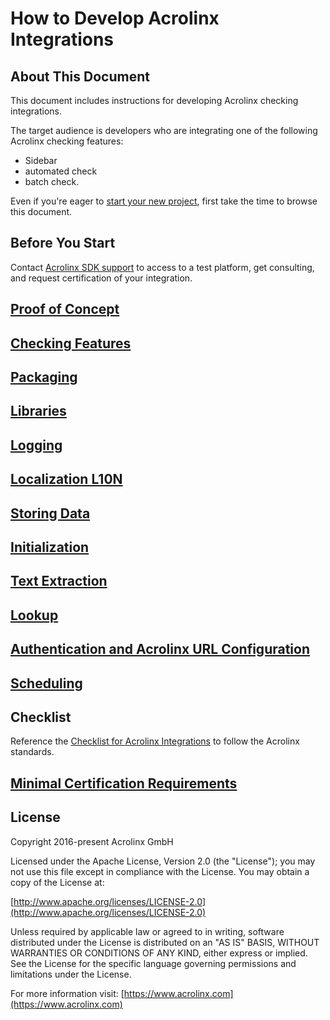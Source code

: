 # How to Develop Acrolinx Integrations

## About This Document

This document includes instructions for developing Acrolinx checking integrations.

The target audience is developers who are integrating one of the following Acrolinx checking features:

- Sidebar
- automated check
- batch check.

Even if you're eager to [start your new project](https://docs.acrolinx.com/customintegrations),
first take the time to browse this document.

## Before You Start

Contact [Acrolinx SDK support](topics/sdk-support.md) to access to a test platform, get consulting, and request
certification of your integration.

## [Proof of Concept](topics/poc.md)

## [Checking Features](topics/checking-features.md)

## [Packaging](topics/packaging.md)

## [Libraries](topics/libraries.md)

## [Logging](topics/logging.md)

## [Localization L10N](topics/l10n.md)

## [Storing Data](topics/store-data.md)

## [Initialization](topics/initialization.md)

## [Text Extraction](topics/text-extraction.md)

## [Lookup](topics/text-lookup.md)

## [Authentication and Acrolinx URL Configuration](topics/configuration.md)

## [Scheduling](topics/scheduling.md)

## Checklist

Reference the [Checklist for Acrolinx Integrations](topics/checklist.md) to follow the Acrolinx standards.

## [Minimal Certification Requirements](topics/minimal-requirements.md)

## License

Copyright 2016-present Acrolinx GmbH

Licensed under the Apache License, Version 2.0 (the "License");
you may not use this file except in compliance with the License.
You may obtain a copy of the License at:

[http://www.apache.org/licenses/LICENSE-2.0](http://www.apache.org/licenses/LICENSE-2.0)

Unless required by applicable law or agreed to in writing, software
distributed under the License is distributed on an "AS IS" BASIS,
WITHOUT WARRANTIES OR CONDITIONS OF ANY KIND, either express or implied.
See the License for the specific language governing permissions and
limitations under the License.

For more information visit: [https://www.acrolinx.com](https://www.acrolinx.com)
